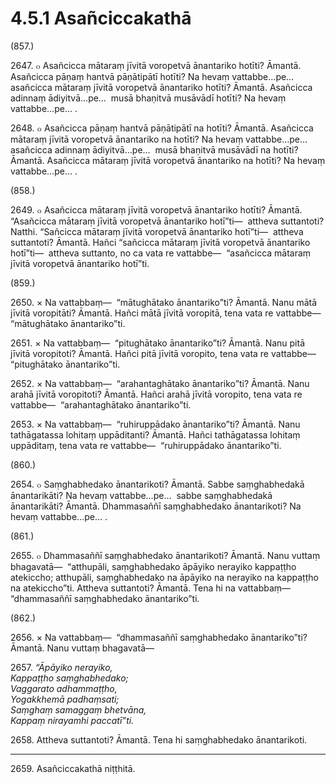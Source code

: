 

# 4.5.1 Asañciccakathā




(857.)

2647\. ๐ Asañcicca mātaraṃ jīvitā voropetvā ānantariko hotīti? Āmantā. Asañcicca pāṇaṃ hantvā pāṇātipātī hotīti? Na hevaṃ vattabbe…pe…  asañcicca mātaraṃ jīvitā voropetvā ānantariko hotīti? Āmantā. Asañcicca adinnaṃ ādiyitvā…pe…  musā bhaṇitvā musāvādī hotīti? Na hevaṃ vattabbe…pe… .

2648\. ๐ Asañcicca pāṇaṃ hantvā pāṇātipātī na hotīti? Āmantā. Asañcicca mātaraṃ jīvitā voropetvā ānantariko na hotīti? Na hevaṃ vattabbe…pe…  asañcicca adinnaṃ ādiyitvā…pe…  musā bhaṇitvā musāvādī na hotīti? Āmantā. Asañcicca mātaraṃ jīvitā voropetvā ānantariko na hotīti? Na hevaṃ vattabbe…pe… .

(858.)

2649\. ๐ Asañcicca mātaraṃ jīvitā voropetvā ānantariko hotīti? Āmantā. “Asañcicca mātaraṃ jīvitā voropetvā ānantariko hotī”ti—  attheva suttantoti? Natthi. “Sañcicca mātaraṃ jīvitā voropetvā ānantariko hotī”ti—  attheva suttantoti? Āmantā. Hañci “sañcicca mātaraṃ jīvitā voropetvā ānantariko hotī”ti—  attheva suttanto, no ca vata re vattabbe—  “asañcicca mātaraṃ jīvitā voropetvā ānantariko hotī”ti.

(859.)

2650\. × Na vattabbaṃ—  “mātughātako ānantariko”ti? Āmantā. Nanu mātā jīvitā voropitāti? Āmantā. Hañci mātā jīvitā voropitā, tena vata re vattabbe—  “mātughātako ānantariko”ti.

2651\. × Na vattabbaṃ—  “pitughātako ānantariko”ti? Āmantā. Nanu pitā jīvitā voropitoti? Āmantā. Hañci pitā jīvitā voropito, tena vata re vattabbe—  “pitughātako ānantariko”ti.

2652\. × Na vattabbaṃ—  “arahantaghātako ānantariko”ti? Āmantā. Nanu arahā jīvitā voropitoti? Āmantā. Hañci arahā jīvitā voropito, tena vata re vattabbe—  “arahantaghātako ānantariko”ti.

2653\. × Na vattabbaṃ—  “ruhiruppādako ānantariko”ti? Āmantā. Nanu tathāgatassa lohitaṃ uppāditanti? Āmantā. Hañci tathāgatassa lohitaṃ uppāditaṃ, tena vata re vattabbe—  “ruhiruppādako ānantariko”ti.

(860.)

2654\. ๐ Saṃghabhedako ānantarikoti? Āmantā. Sabbe saṃghabhedakā ānantarikāti? Na hevaṃ vattabbe…pe…  sabbe saṃghabhedakā ānantarikāti? Āmantā. Dhammasaññī saṃghabhedako ānantarikoti? Na hevaṃ vattabbe…pe… .

(861.)

2655\. ๐ Dhammasaññī saṃghabhedako ānantarikoti? Āmantā. Nanu vuttaṃ bhagavatā—  “atthupāli, saṃghabhedako āpāyiko nerayiko kappaṭṭho atekiccho; atthupāli, saṃghabhedako na āpāyiko na nerayiko na kappaṭṭho na atekiccho”ti. Attheva suttantoti? Āmantā. Tena hi na vattabbaṃ—  “dhammasaññī saṃghabhedako ānantariko”ti.

(862.)

2656\. × Na vattabbaṃ—  “dhammasaññī saṃghabhedako ānantariko”ti? Āmantā. Nanu vuttaṃ bhagavatā—

2657\. _“Āpāyiko nerayiko,_  
_Kappaṭṭho saṃghabhedako;_  
_Vaggarato adhammaṭṭho,_  
_Yogakkhemā padhaṃsati;_  
_Saṃghaṃ samaggaṃ bhetvāna,_  
_Kappaṃ nirayamhi paccatī”ti._  


2658\. Attheva suttantoti? Āmantā. Tena hi saṃghabhedako ānantarikoti.

---

2659\. Asañciccakathā niṭṭhitā.





